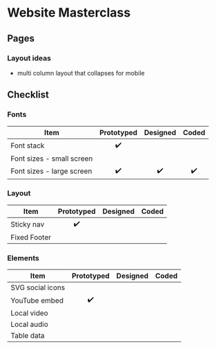 # Website Masterclass
## Pages 
### Layout ideas
- multi column layout that collapses for mobile

## Checklist
### Fonts

| Item | Prototyped | Designed  | Coded  |
|---|:---:|:---:|:---:|
| Font stack  |✔️   |  ||
| Font sizes - small screen  |  |  ||
| Font sizes - large screen  |✔️   | ✔️ |✔️|




### Layout
| Item | Prototyped | Designed  | Coded  |
|---|:---:|:---:|:---:|
| Sticky nav|✔️   |  ||
| Fixed Footer


### Elements
| Item | Prototyped | Designed  | Coded  |
|---|:---:|:---:|:---:|
| SVG social icons||||
| YouTube embed  |✔️   |  ||
| Local video
| Local audio
| Table data

